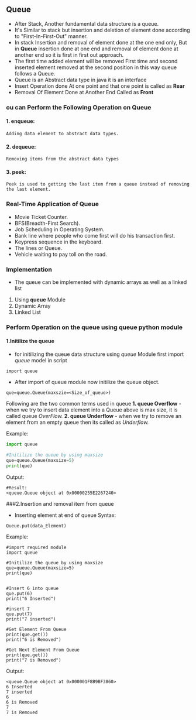 ## Queue

- After Stack, Another fundamental data structure is a queue.
- It's Similar to stack but insertion and deletion of element done according to
"First-In-First-Out" manner.
- In stack Insertion and removal of element done at the one end only, But in **Queue** insertion done at one end and removal of element done at another end so it is first in first out approach.
- The first time added element will be removed First time and second inserted element removed at the second position in this way queue follows a Queue.
- Queue is an Abstract data type in java it is an interface
- Insert Operation done At one point and that one point is called as **Rear**
- Removal Of Element Done at Another End Called as **Front**


### ou can Perform the Following Operation on Queue

#### 1. enqueue:
    Adding data element to abstract data types.

#### 2. dequeue:    
    Removing items from the abstract data types

#### 3. peek:
    Peek is used to getting the last item from a queue instead of removing the last element.

### Real-Time  Application of Queue
- Movie Ticket Counter.
- BFS(Breadth-First Search).
- Job Scheduling in Operating System.
- Bank line where people who come first will do his transaction first.
- Keypress sequence in the keyboard.
- The lines or Queue.
- Vehicle waiting to pay toll on the road.


### Implementation

- The queue can be implemented with dynamic arrays as well as a linked list
1. Using **queue** Module
2. Dynamic Array
3. Linked List


### Perform Operation on the queue using queue python module

#### 1.Initilize the queue
- for initilizing the queue data structure using *queue* Module  first import *queue* model in script
```
import queue
```
- After import of queue module now initilize the queue object.
```
que=queue.Queue(maxszie=<Size_of_queue>)
```
Following are the two common terms used in queue
**1. queue Overflow**
    - when we try to insert data element into a Queue above is max size, it is called queue *OverFlow.*
**2. queue Underflow**
    - when we try to remove an element from an empty queue then its called as *Underflow.*

Example:
```python
import queue

#Initilize the queue by using maxsize
que=queue.Queue(maxsize=5)
print(que)
```

Output:
```
#Result:
<queue.Queue object at 0x00000255E2267240>
```


###2.Insertion and removal item from queue
- Inserting element at end of queue
Syntax:
```
Queue.put(data_Element)
```
Example:
```
#import required module
import queue

#Initilize the queue by using maxsize
que=queue.Queue(maxsize=5)
print(que)


#Insert 6 into queue
que.put(6)
print("6 Inserted")

#insert 7
que.put(7)
print("7 inserted")

#Get Element From Queue
print(que.get())
print("6 is Removed")

#Get Next Element From Queue
print(que.get())
print("7 is Removed")
```

Output:
```
<queue.Queue object at 0x000001F8B9BF3860>
6 Inserted
7 inserted
6
6 is Removed
7
7 is Removed
```
